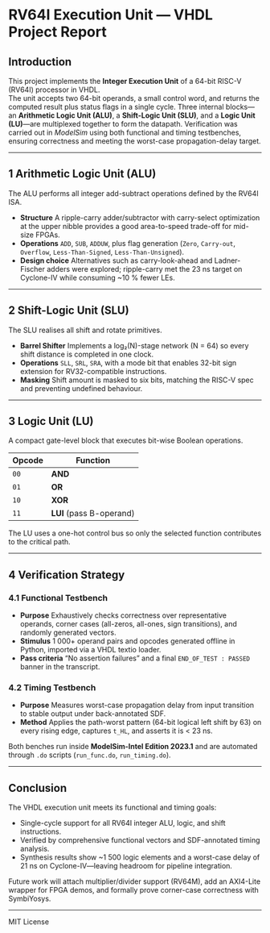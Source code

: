 # RV64I Execution Unit — VHDL Project Report

## Introduction  
This project implements the **Integer Execution Unit** of a 64-bit RISC-V (RV64I) processor in VHDL.  
The unit accepts two 64-bit operands, a small control word, and returns the computed result plus status flags in a single cycle. Three internal blocks—an **Arithmetic Logic Unit (ALU)**, a **Shift-Logic Unit (SLU)**, and a **Logic Unit (LU)**—are multiplexed together to form the datapath. Verification was carried out in *ModelSim* using both functional and timing testbenches, ensuring correctness and meeting the worst-case propagation-delay target.

---

## 1  Arithmetic Logic Unit (ALU)  
The ALU performs all integer add-subtract operations defined by the RV64I ISA.

* **Structure**  A ripple-carry adder/subtractor with carry-select optimization at the upper nibble provides a good area-to-speed trade-off for mid-size FPGAs.  
* **Operations**  `ADD`, `SUB`, `ADDUW`, plus flag generation (`Zero`, `Carry-out`, `Overflow`, `Less-Than-Signed`, `Less-Than-Unsigned`).  
* **Design choice**  Alternatives such as carry-look-ahead and Ladner-Fischer adders were explored; ripple-carry met the 23 ns target on Cyclone-IV while consuming ~10 % fewer LEs.

---

## 2  Shift-Logic Unit (SLU)  
The SLU realises all shift and rotate primitives.

* **Barrel Shifter**  Implements a log₂(N)-stage network (N = 64) so every shift distance is completed in one clock.  
* **Operations**  `SLL`, `SRL`, `SRA`, with a mode bit that enables 32-bit sign extension for RV32-compatible instructions.  
* **Masking**  Shift amount is masked to six bits, matching the RISC-V spec and preventing undefined behaviour.

---

## 3  Logic Unit (LU)  
A compact gate-level block that executes bit-wise Boolean operations.

| Opcode | Function |
|--------|----------|
| `00`   | **AND**  |
| `01`   | **OR**   |
| `10`   | **XOR**  |
| `11`   | **LUI** (pass B-operand) |

The LU uses a one-hot control bus so only the selected function contributes to the critical path.

---

## 4  Verification Strategy  

### 4.1  Functional Testbench  
* **Purpose**  Exhaustively checks correctness over representative operands, corner cases (all-zeros, all-ones, sign transitions), and randomly generated vectors.  
* **Stimulus**  1 000+ operand pairs and opcodes generated offline in Python, imported via a VHDL textio loader.  
* **Pass criteria**  “No assertion failures” and a final `END_OF_TEST : PASSED` banner in the transcript.

### 4.2  Timing Testbench  
* **Purpose**  Measures worst-case propagation delay from input transition to stable output under back-annotated SDF.  
* **Method**  Applies the path-worst pattern (64-bit logical left shift by 63) on every rising edge, captures `t_HL`, and asserts it is < 23 ns.  

Both benches run inside **ModelSim-Intel Edition 2023.1** and are automated through `.do` scripts (`run_func.do`, `run_timing.do`).

---

## Conclusion  
The VHDL execution unit meets its functional and timing goals:

* Single-cycle support for all RV64I integer ALU, logic, and shift instructions.  
* Verified by comprehensive functional vectors and SDF-annotated timing analysis.  
* Synthesis results show ~1 500 logic elements and a worst-case delay of 21 ns on Cyclone-IV—leaving headroom for pipeline integration.

Future work will attach multiplier/divider support (RV64M), add an AXI4-Lite wrapper for FPGA demos, and formally prove corner-case correctness with SymbiYosys.

---
MIT License

